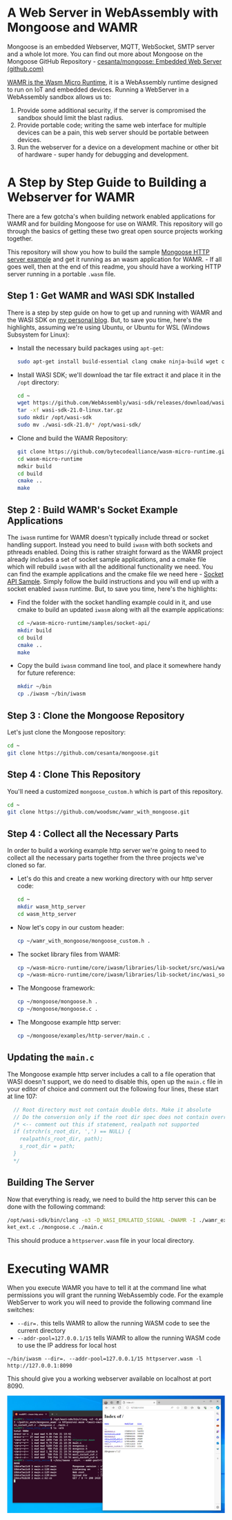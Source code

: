 # A Web Server in WebAssembly with Mongoose and WAMR
Mongoose is an embedded Webserver, MQTT, WebSocket, SMTP server and a whole lot more. You can find out more about Mongoose on the Mongoose GitHub Repository - [cesanta/mongoose: Embedded Web Server (github.com)](https://github.com/cesanta/mongoose)

[WAMR is the Wasm Micro Runtime](https://github.com/bytecodealliance/wasm-micro-runtime), it is a WebAssembly runtime designed to run on IoT and embedded devices. Running a WebServer in a WebAssembly sandbox allows us to:

1. Provide some additional security, if the server is compromised the sandbox should limit the blast radius.
2. Provide portable code; writing the same web interface for multiple devices can be a pain, this web server should be portable between devices.
3. Run the webserver for a device on a development machine or other bit of hardware - super handy for debugging and development.

# A Step by Step Guide to Building a Webserver for WAMR 

There are a few gotcha's when building network enabled applications for WAMR and for building Mongoose for use on WAMR. This repository will go through the basics of getting these two great open source projects working together.

This repository will show you how to build the sample [Mongoose HTTP server example](https://github.com/cesanta/mongoose/tree/master/examples/http-server) and get it running as an wasm application for WAMR.  - If all goes well, then at the end of this readme, you should have a working HTTP server running in a portable `.wasm` file.

## Step 1 : Get WAMR and WASI SDK Installed

There is a step by step guide on how to get up and running with WAMR and the WASI SDK on [my personal blog](https://withbighair.com/webassembly/2024/01/25/Embedded-WASM-Development-Environment.html). But, to save you time, here's the highlights, assuming we're using Ubuntu, or Ubuntu for WSL (Windows Subsystem for Linux):

* Install the necessary build packages using `apt-get`:
  ```bash
  sudo apt-get install build-essential clang cmake ninja-build wget curl git
  ```

* Install WASI SDK; we'll download the tar file extract it and place it in the `/opt` directory:
  ```bash
  cd ~
  wget https://github.com/WebAssembly/wasi-sdk/releases/download/wasi-sdk-21/wasi-sdk-21.0-linux.tar.gz
  tar -xf wasi-sdk-21.0-linux.tar.gz
  sudo mkdir /opt/wasi-sdk
  sudo mv ./wasi-sdk-21.0/* /opt/wasi-sdk/
  ```

* Clone and build the WAMR Repository:
  ```bash
  git clone https://github.com/bytecodealliance/wasm-micro-runtime.git
  cd wasm-micro-runtime
  mdkir build
  cd build
  cmake ..
  make
  ```

  

## Step 2 : Build WAMR's Socket Example Applications

The `iwasm` runtime for WAMR doesn't typically include thread or socket handling support. Instead you need to build `iwasm` with both sockets and pthreads enabled. Doing this is rather straight forward as the WAMR project already includes a set of socket sample applications, and a cmake file which will rebuild `iwasm` with all the additional functionality we need.  You can find the example applications and the cmake file we need here - [Socket API Sample](https://github.com/bytecodealliance/wasm-micro-runtime/tree/main/samples/socket-api). Simply follow the build instructions and you will end up with a socket enabled `iwasm` runtime. But, to save you time, here's the highlights:

* Find the folder with the socket handling example could in it, and use cmake to build an updated `iwasm` along with all the example applications:
  ```bash
  cd ~/wasm-micro-runtime/samples/socket-api/
  mkdir build
  cd build
  cmake ..
  make
  ```
  
* Copy the build `iwasm` command line tool, and place it somewhere handy for future reference:
  ```bash
  mkdir ~/bin
  cp ./iwasm ~/bin/iwasm
  ```

  

## Step 3 : Clone the Mongoose Repository

Let's just clone the Mongoose repository:

```bash
cd ~
git clone https://github.com/cesanta/mongoose.git
```



## Step 4 : Clone This Repository

You'll need a customized `mongoose_custom.h` which is part of this repository.

```bash
cd ~
git clone https://github.com/woodsmc/wamr_with_mongoose.git
```



## Step 4 : Collect all the Necessary Parts

In order to build a working example http server we're going to need to collect all the necessary parts together from the three projects we've cloned so far. 

* Let's do this and create a new working directory with our http server code:

  ```bash
  cd ~
  mkdir wasm_http_server
  cd wasm_http_server
  ```
  
* Now let's copy in our custom header:
  ```bash
  cp ~/wamr_with_mongoose/mongoose_custom.h .
  ```

* The socket library files from WAMR:
  ```bash
  cp ~/wasm-micro-runtime/core/iwasm/libraries/lib-socket/src/wasi/wasi_socket_ext.c .
  cp ~/wasm-micro-runtime/core/iwasm/libraries/lib-socket/inc/wasi_socket_ext.h .
  ```
  
* The Mongoose framework:
  ```bash
  cp ~/mongoose/mongoose.h .
  cp ~/mongoose/mongoose.c .
  ```

* The Mongoose example http server:
  ```bash
  cp ~/mongoose/examples/http-server/main.c .
  ```
  
  
## Updating the `main.c`  
The Mongoose example http server includes a call to a file operation that WASI doesn't support, we do need to disable this, open up the `main.c` file in your editor of choice and comment out the following four lines, these start at line 107:

```c
  // Root directory must not contain double dots. Make it absolute
  // Do the conversion only if the root dir spec does not contain overrides
  /* <-- comment out this if statement, realpath not supported
  if (strchr(s_root_dir, ',') == NULL) {
    realpath(s_root_dir, path);
    s_root_dir = path;
  }
  */
```

## Building The Server
Now that everything is ready, we need to build the http server this can be done with the following command:

```bash
/opt/wasi-sdk/bin/clang -o3 -D_WASI_EMULATED_SIGNAL -DWAMR -I ./wamr_extra -I . -I ~/public_work/mongoose_wamr -o httpserver.wasm -lwasi-emulated-signal -lpthread -Wl,--allow-undefined ./wasi_soc
ket_ext.c ./mongoose.c ./main.c
```

This should produce a `httpserver.wasm` file in your local directory.



# Executing WAMR 
When you execute WAMR you have to tell it at the command line what permissions you will grant the running WebAssembly code. For the example WebServer to work you will need to provide the following command line switches:

* `--dir=.` this tells WAMR to allow the running WASM code to see the current directory
* `--addr-pool=127.0.0.1/15` tells WAMR to allow the running WASM code to use the IP address for local host

```
~/bin/iwasm --dir=. --addr-pool=127.0.0.1/15 httpserver.wasm -l http://127.0.0.1:8090
```



This should give you a working webserver available on localhost at port 8090.

![screencapture](./picture/screencapture.PNG)
